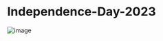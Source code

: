 # Independence-Day-2023

![image](https://github.com/Mr-Farooqi/Independence-Day-2023/assets/125676858/da8708bd-0a7f-42cc-b9bd-5a7fa7b17abc)

